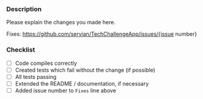 ### Description

Please explain the changes you made here.

Fixes: https://github.com/servian/TechChallengeApp/issues/{issue number}

### Checklist

- [ ] Code compiles correctly
- [ ] Created tests which fail without the change (if possible)
- [ ] All tests passing
- [ ] Extended the README / documentation, if necessary
- [ ] Added issue number to `Fixes` line above
